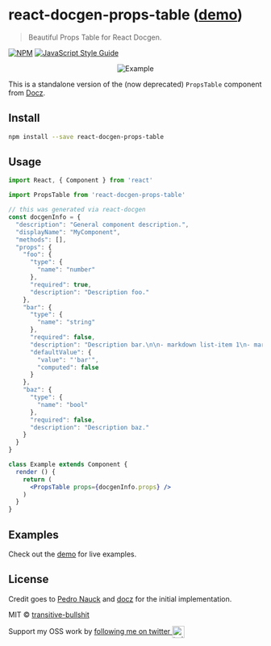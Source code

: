 # react-docgen-props-table ([demo](https://transitive-bullshit.github.io/react-docgen-props-table/))

> Beautiful Props Table for React Docgen.

[![NPM](https://img.shields.io/npm/v/react-docgen-props-table.svg)](https://www.npmjs.com/package/react-docgen-props-table) [![JavaScript Style Guide](https://img.shields.io/badge/code_style-standard-brightgreen.svg)](https://standardjs.com)

<p align="center">
  <img alt="Example" src="https://raw.githubusercontent.com/transitive-bullshit/react-docgen-props-table/master/example.png">
</p>

This is a standalone version of the (now deprecated) `PropsTable` component from [Docz](https://github.com/pedronauck/docz).

## Install

```bash
npm install --save react-docgen-props-table
```

## Usage

```jsx
import React, { Component } from 'react'

import PropsTable from 'react-docgen-props-table'

// this was generated via react-docgen
const docgenInfo = {
  "description": "General component description.",
  "displayName": "MyComponent",
  "methods": [],
  "props": {
    "foo": {
      "type": {
        "name": "number"
      },
      "required": true,
      "description": "Description foo."
    },
    "bar": {
      "type": {
        "name": "string"
      },
      "required": false,
      "description": "Description bar.\n\n- markdown list-item 1\n- markdown list-item 2",
      "defaultValue": {
        "value": "'bar'",
        "computed": false
      }
    },
    "baz": {
      "type": {
        "name": "bool"
      },
      "required": false,
      "description": "Description baz."
    }
  }
}

class Example extends Component {
  render () {
    return (
      <PropsTable props={docgenInfo.props} />
    )
  }
}
```

## Examples

Check out the [demo](https://transitive-bullshit.github.io/react-docgen-props-table/) for live examples.

## License

Credit goes to [Pedro Nauck](https://github.com/pedronauck) and [docz](https://github.com/pedronauck/docz) for the initial implementation.

MIT © [transitive-bullshit](https://transitivebullsh.it)

Support my OSS work by <a href="https://twitter.com/transitive_bs">following me on twitter <img src="https://storage.googleapis.com/saasify-assets/twitter-logo.svg" alt="twitter" height="24px" align="center"></a>
